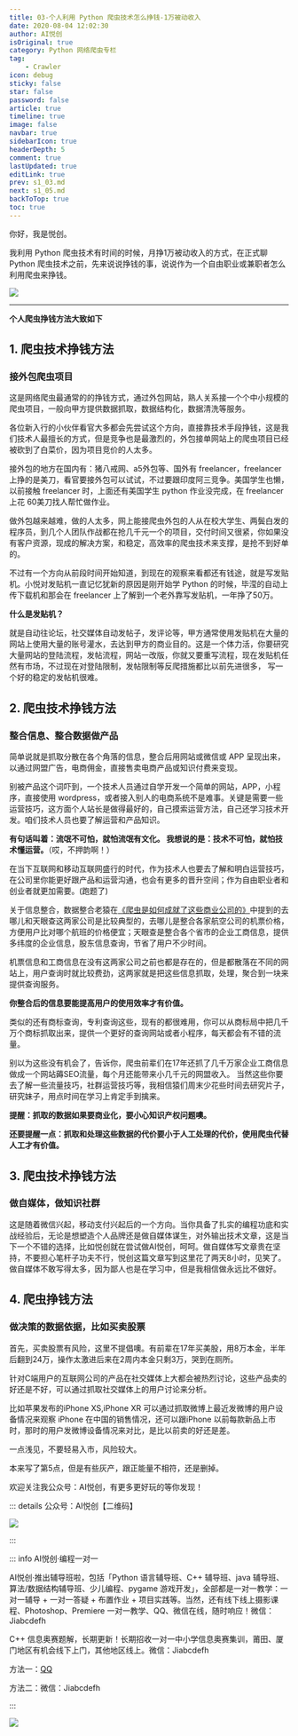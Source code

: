 ```yaml
---
title: 03-个人利用 Python 爬虫技术怎么挣钱-1万被动收入
date: 2020-08-04 12:02:30
author: AI悦创
isOriginal: true
category: Python 网络爬虫专栏
tag:
    - Crawler
icon: debug
sticky: false
star: false
password: false
article: true
timeline: true
image: false
navbar: true
sidebarIcon: true
headerDepth: 5
comment: true
lastUpdated: true
editLink: true
prev: s1_03.md
next: s1_05.md
backToTop: true
toc: true
---
```


你好，我是悦创。

我利用 Python 爬虫技术有时间的时候，月挣1万被动收入的方式，在正式聊 Python 爬虫技术之前，先来说说挣钱的事，说说作为一个自由职业或兼职者怎么利用爬虫来挣钱。

![](./s1_04.assets/1596513867186-4f2f7d62-21fb-403c-a311-cdcaf4dba9ae-165234482393620.png)

---

**个人爬虫挣钱方法大致如下**

## 1. 爬虫技术挣钱方法

### 接外包爬虫项目

这是网络爬虫最通常的的挣钱方式，通过外包网站，熟人关系接一个个中小规模的爬虫项目，一般向甲方提供数据抓取，数据结构化，数据清洗等服务。

各位新入行的小伙伴看官大多都会先尝试这个方向，直接靠技术手段挣钱，这是我们技术人最擅长的方式，但是竞争也是最激烈的，外包接单网站上的爬虫项目已经被砍到了白菜价，因为项目竞价的人太多。

接外包的地方在国内有：猪八戒网、a5外包等、国外有 freelancer，freelancer 上挣的是美刀，看官要接外包可以试试，不过要跟印度阿三竞争。美国学生也懒，以前接触 freelancer 时，上面还有美国学生 python 作业没完成，在 freelancer 上花 60美刀找人帮忙做作业。

做外包越来越难，做的人太多，网上能接爬虫外包的人从在校大学生、两鬓白发的程序员，到几个人团队作战都在抢几千元一个的项目，交付时间又很紧，你如果没有客户资源，现成的解决方案，和稳定，高效率的爬虫技术来支撑，是抢不到好单的。

不过有一个方向从前段时间开始知道，到现在的观察来看都还有钱途，就是写发贴机。小悦对发贴机一直记忆犹新的原因是刚开始学 Python 的时候，毕滢的自动上传下载机和那会在 freelancer 上了解到一个老外靠写发贴机，一年挣了50万。

**什么是发贴机？**

就是自动往论坛，社交媒体自动发帖子，发评论等，甲方通常使用发贴机在大量的网站上使用大量的账号灌水，去达到甲方的商业目的。这是一个体力活，你要研究大量网站的登陆流程，发帖流程，网站一改版，你就又要重写流程，现在发贴机任然有市场，不过现在对登陆限制，发帖限制等反爬措施都比以前先进很多， 写一个好的稳定的发帖机很难。

## 2. 爬虫技术挣钱方法

### 整合信息、整合数据做产品

简单说就是抓取分散在各个角落的信息，整合后用网站或微信或 APP 呈现出来，以通过网盟广告，电商佣金，直接售卖电商产品或知识付费来变现。

别被产品这个词吓到，一个技术人员通过自学开发一个简单的网站，APP，小程序，直接使用 wordpress，或者接入别人的电商系统不是难事。关键是需要一些运营技巧，这方面个人站长是做得最好的，自己摸索运营方法，自己还学习技术开发。咱们技术人员也要了解运营和产品知识。

**有句话叫着：流氓不可怕，就怕流氓有文化。 我想说的是：技术不可怕，就怕技术懂运营。**（哎，不押韵啊！）

在当下互联网和移动互联网盛行的时代，作为技术人也要去了解和明白运营技巧，在公司里你能更好跟产品和运营沟通，也会有更多的晋升空间；作为自由职业者和创业者就更加需要。(跑题了)

关于信息整合，数据整合老猿在[《爬虫是如何成就了这些商业公司的》](https://bornforthis.cn/posts/06.html)中提到的去哪儿和天眼查这两家公司是比较典型的，去哪儿是整合各家航空公司的机票价格，方便用户比对哪个航班的价格便宜；天眼查是整合各个省市的企业工商信息，提供多纬度的企业信息，股东信息查询，节省了用户不少时间。

机票信息和工商信息在没有这两家公司之前也都是存在的，但是都散落在不同的网站上，用户查询时就比较费劲，这两家就是把这些信息抓取，处理，聚合到一块来提供查询服务。

**你整合后的信息要能提高用户的使用效率才有价值。**

类似的还有商标查询，专利查询这些，现有的都很难用，你可以从商标局中把几千万个商标抓取出来，提供一个更好的查询网站或者小程序，每天都会有不错的流量。

别以为这些没有机会了，告诉你，爬虫前辈们在17年还抓了几千万家企业工商信息做成一个网站薅SEO流量，每个月还能带来小几千元的网盟收入。
当然这些你要去了解一些流量技巧，社群运营技巧等，我相信猿们周末少花些时间去研究片子，研究妹子，用点时间在学习上肯定手到擒来。

**提醒：抓取的数据如果要商业化，要小心知识产权问题噢。**

**还要提醒一点：抓取和处理这些数据的代价要小于人工处理的代价，使用爬虫代替人工才有价值。**

## 3. 爬虫技术挣钱方法

### 做自媒体，做知识社群

这是随着微信兴起，移动支付兴起后的一个方向。当你具备了扎实的编程功底和实战经验后，无论是想塑造个人品牌还是做自媒体谋生，对外输出技术文章，这是当下一个不错的选择，比如悦创就在尝试做AI悦创，呵呵。做自媒体写文章贵在坚持，不要担心笔杆子功夫不行，悦创这篇文章写到这里花了两天8小时，见笑了。做自媒体不敢写得太多，因为鄙人也是在学习中，但是我相信做永远比不做好。

## 4. 爬虫挣钱方法

### 做决策的数据依据，比如买卖股票

首先，买卖股票有风险，这里不提倡噢。有前辈在17年买美股，用8万本金，半年后翻到24万，操作太激进后来在2周内本金只剩3万，哭到在厕所。

针对C端用户的互联网公司的产品在社交媒体上大都会被热烈讨论，这些产品卖的好还是不好，可以通过抓取社交媒体上的用户讨论来分析。

比如苹果发布的iPhone XS,iPhone XR 可以通过抓取微博上最近发微博的用户设备情况来观察 iPhone 在中国的销售情况，还可以跟iPhone 以前每款新品上市时，那时的用户发微博设备情况来对比，是比以前卖的好还是差。

一点浅见，不要轻易入市，风险较大。

本来写了第5点，但是有些灰产，跟正能量不相符，还是删掉。

欢迎关注我公众号：AI悦创，有更多更好玩的等你发现！

::: details 公众号：AI悦创【二维码】

![](/gzh.jpg)

:::

::: info AI悦创·编程一对一

AI悦创·推出辅导班啦，包括「Python 语言辅导班、C++ 辅导班、java 辅导班、算法/数据结构辅导班、少儿编程、pygame 游戏开发」，全部都是一对一教学：一对一辅导 + 一对一答疑 + 布置作业 + 项目实践等。当然，还有线下线上摄影课程、Photoshop、Premiere 一对一教学、QQ、微信在线，随时响应！微信：Jiabcdefh

C++ 信息奥赛题解，长期更新！长期招收一对一中小学信息奥赛集训，莆田、厦门地区有机会线下上门，其他地区线上。微信：Jiabcdefh

方法一：[QQ](http://wpa.qq.com/msgrd?v=3&uin=1432803776&site=qq&menu=yes)

方法二：微信：Jiabcdefh

:::

![](/zsxq.jpg)